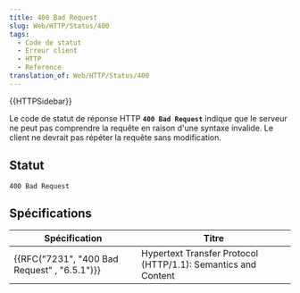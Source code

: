 ```yaml
---
title: 400 Bad Request
slug: Web/HTTP/Status/400
tags:
  - Code de statut
  - Erreur client
  - HTTP
  - Reference
translation_of: Web/HTTP/Status/400
---
```

{{HTTPSidebar}}

Le code de statut de réponse HTTP **`400 Bad Request`** indique que le serveur ne peut pas comprendre la requête en raison d'une syntaxe invalide. Le client ne devrait pas répéter la requête sans modification.

## Statut

    400 Bad Request

## Spécifications

| Spécification                                                | Titre                                                         |
| ------------------------------------------------------------ | ------------------------------------------------------------- |
| {{RFC("7231", "400 Bad Request" , "6.5.1")}} | Hypertext Transfer Protocol (HTTP/1.1): Semantics and Content |
